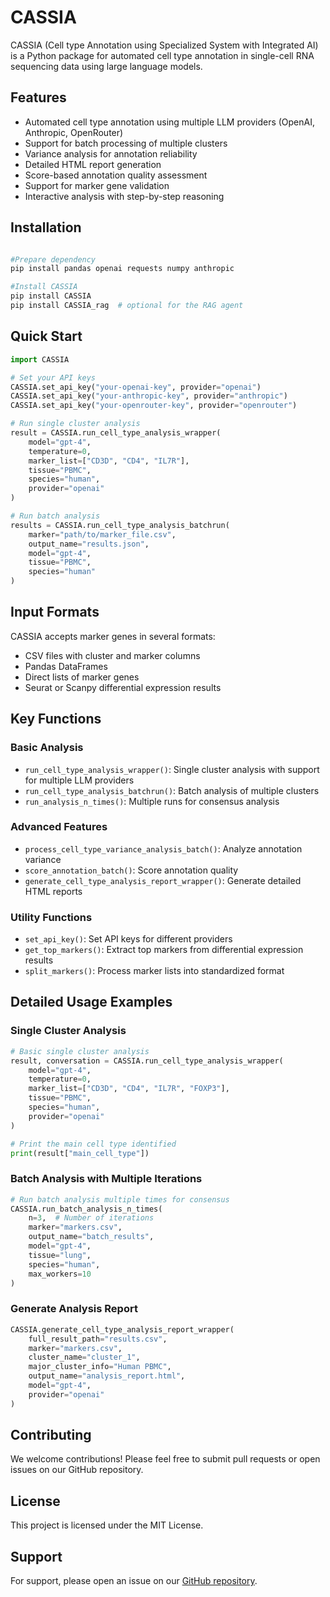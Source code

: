 # CASSIA

CASSIA (Cell type Annotation using Specialized System with Integrated AI) is a Python package for automated cell type annotation in single-cell RNA sequencing data using large language models.

## Features

- Automated cell type annotation using multiple LLM providers (OpenAI, Anthropic, OpenRouter)
- Support for batch processing of multiple clusters
- Variance analysis for annotation reliability
- Detailed HTML report generation
- Score-based annotation quality assessment
- Support for marker gene validation
- Interactive analysis with step-by-step reasoning

## Installation



```bash

#Prepare dependency
pip install pandas openai requests numpy anthropic

#Install CASSIA
pip install CASSIA
pip install CASSIA_rag  # optional for the RAG agent
```

## Quick Start

```python
import CASSIA

# Set your API keys
CASSIA.set_api_key("your-openai-key", provider="openai")
CASSIA.set_api_key("your-anthropic-key", provider="anthropic")
CASSIA.set_api_key("your-openrouter-key", provider="openrouter")

# Run single cluster analysis
result = CASSIA.run_cell_type_analysis_wrapper(
    model="gpt-4",
    temperature=0,
    marker_list=["CD3D", "CD4", "IL7R"],
    tissue="PBMC",
    species="human",
    provider="openai"
)

# Run batch analysis
results = CASSIA.run_cell_type_analysis_batchrun(
    marker="path/to/marker_file.csv",
    output_name="results.json",
    model="gpt-4",
    tissue="PBMC",
    species="human"
)
```

## Input Formats

CASSIA accepts marker genes in several formats:
- CSV files with cluster and marker columns
- Pandas DataFrames
- Direct lists of marker genes
- Seurat or Scanpy differential expression results

## Key Functions

### Basic Analysis
- `run_cell_type_analysis_wrapper()`: Single cluster analysis with support for multiple LLM providers
- `run_cell_type_analysis_batchrun()`: Batch analysis of multiple clusters
- `run_analysis_n_times()`: Multiple runs for consensus analysis

### Advanced Features
- `process_cell_type_variance_analysis_batch()`: Analyze annotation variance
- `score_annotation_batch()`: Score annotation quality
- `generate_cell_type_analysis_report_wrapper()`: Generate detailed HTML reports

### Utility Functions
- `set_api_key()`: Set API keys for different providers
- `get_top_markers()`: Extract top markers from differential expression results
- `split_markers()`: Process marker lists into standardized format

## Detailed Usage Examples

### Single Cluster Analysis
```python
# Basic single cluster analysis
result, conversation = CASSIA.run_cell_type_analysis_wrapper(
    model="gpt-4",
    temperature=0,
    marker_list=["CD3D", "CD4", "IL7R", "FOXP3"],
    tissue="PBMC",
    species="human",
    provider="openai"
)

# Print the main cell type identified
print(result["main_cell_type"])
```

### Batch Analysis with Multiple Iterations
```python
# Run batch analysis multiple times for consensus
CASSIA.run_batch_analysis_n_times(
    n=3,  # Number of iterations
    marker="markers.csv",
    output_name="batch_results",
    model="gpt-4",
    tissue="lung",
    species="human",
    max_workers=10
)
```

### Generate Analysis Report
```python
CASSIA.generate_cell_type_analysis_report_wrapper(
    full_result_path="results.csv",
    marker="markers.csv",
    cluster_name="cluster_1",
    major_cluster_info="Human PBMC",
    output_name="analysis_report.html",
    model="gpt-4",
    provider="openai"
)
```

## Contributing

We welcome contributions! Please feel free to submit pull requests or open issues on our GitHub repository.

## License

This project is licensed under the MIT License.

## Support

For support, please open an issue on our [GitHub repository](https://github.com/elliotxe/CASSIA/issues).
